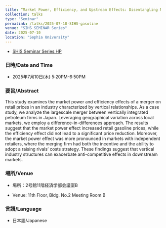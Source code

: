 ```yaml
---
title: “Market Power, Efficiency, and Upstream Effects: Disentangling Multiple Merger Effects on Retail Gasoline Price”
collection: talks
type: "Seminar"
permalink: /talks/2025-07-10-SIHS-gasoline
venue: "SIHS SEMINAR Series"
date: 2025-07-10
location: "Sophia University"
---
```


- [SHIS Seminar Series HP](https://sites.google.com/view/sihs-seminar)



### 日時/Date and Time

- 2025年7月10日(木)  5:20PM-6:50PM



### 要旨/Abstract

This study examines the market power and efficiency effects of a merger on retail prices in an industry characterized by vertical relationships. As a case study, we analyze the largescale merger between vertically integrated petroleum firms in Japan. Leveraging geographical variation across local markets, we employ a difference-in-differences approach. The results suggest that the market power effect increased retail gasoline prices, while the efficiency effect did not lead to a significant price reduction. Moreover, the market power effect was more pronounced in markets with independent retailers, where the merging firm had both the incentive and the ability to adopt a raising rivals’ costs strategy. These findings suggest that vertical industry structures can exacerbate anti-competitive effects in downstream markets. 



### 場所/Venue

- 場所：2号館11階経済学部会議室B 

- Venue: 11th Floor, Bldg. No.2 Meeting Room B



### 言語/Language

- 日本語/Japanese
